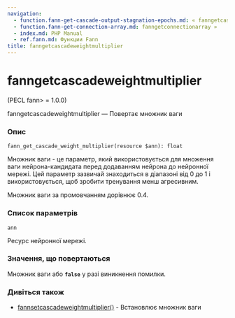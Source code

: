 ```yaml
---
navigation:
  - function.fann-get-cascade-output-stagnation-epochs.md: « fanngetcascadeoutputstagnationepochs
  - function.fann-get-connection-array.md: fanngetconnectionarray »
  - index.md: PHP Manual
  - ref.fann.md: Функции Fann
title: fanngetcascadeweightmultiplier
---
```

# fanngetcascadeweightmultiplier

(PECL fann> = 1.0.0)

fanngetcascadeweightmultiplier — Повертає множник ваги

### Опис

```methodsynopsis
fann_get_cascade_weight_multiplier(resource $ann): float
```

Множник ваги - це параметр, який використовується для множення ваги нейрона-кандидата перед додаванням нейрона до нейронної мережі. Цей параметр зазвичай знаходиться в діапазоні від 0 до 1 і використовується, щоб зробити тренування менш агресивним.

Множник ваги за промовчанням дорівнює 0.4.

### Список параметрів

`ann`

Ресурс нейронної мережі.

### Значення, що повертаються

Множник ваги або **`false`** у разі виникнення помилки.

### Дивіться також

-   [fannsetcascadeweightmultiplier()](function.fann-set-cascade-weight-multiplier.md) - Встановлює множник ваги
